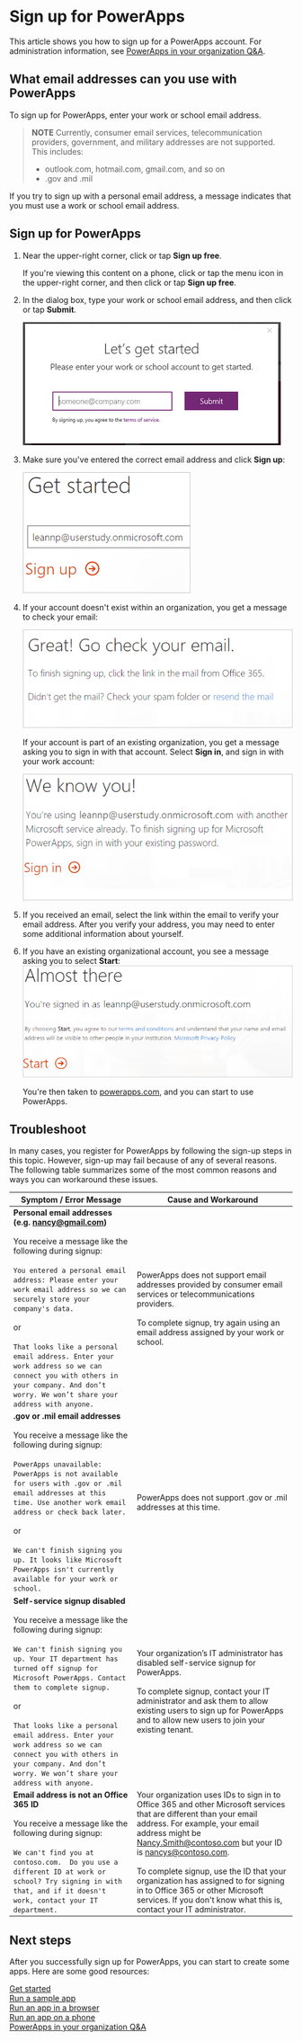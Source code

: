 <properties
    pageTitle="How to sign up for PowerApps | Microsoft PowerApps"
    description="Follow these steps in order to signup for PowerApps."
    services=""
    suite="powerapps"
    documentationCenter="na"
    authors="jamesol-msft"
    manager="erikre"
    editor=""
    tags=""
 />
<tags
    ms.service="powerapps"
    ms.devlang="na"
    ms.topic="article"
    ms.tgt_pltfrm="na"
    ms.workload="na"
    ms.date="06/02/2016"
    ms.author="jamesol"/>

# Sign up for PowerApps #
This article shows you how to sign up for a PowerApps account. For administration information, see [PowerApps in your organization Q&A](signup-question-and-answer.md).

## What email addresses can you use with PowerApps ##
To sign up for PowerApps, enter your work or school email address.

> **NOTE** Currently, consumer email services, telecommunication providers, government, and military addresses are not supported. This includes:  
>
> - outlook.com, hotmail.com, gmail.com, and so on  
> - .gov and .mil

If you try to sign up with a personal email address, a message indicates that you must use a work or school email address.

## Sign up for PowerApps ##
1. Near the upper-right corner, click or tap **Sign up free**.

	If you're viewing this content on a phone, click or tap the menu icon in the upper-right corner, and then click or tap **Sign up free**.

1. In the dialog box, type your work or school email address, and then click or tap **Submit**.  

	![](./media/signup-for-powerapps/get-started.png)

4. Make sure you've entered the correct email address and click **Sign up**:

	![](./media/signup-for-powerapps/BoxPortal_GettingStarted.png)

5. If your account doesn't exist within an organization, you get a message to check your email:

	![](./media/signup-for-powerapps/BoxPortal_CheckYourEmail.png)

	If your account is part of an existing organization, you get a message asking you to sign in with that account. Select **Sign in**, and sign in with your work account:  

	![](./media/signup-for-powerapps/BoxPortal_WeKnowYou.png)

6. If you received an email, select the link within the email to verify your email address. After you verify your address, you may need to enter some additional information about yourself.

7. If you have an existing organizational account, you see a message asking you to select **Start**:  
![](./media/signup-for-powerapps/BoxPortal_AlmostThere.png)

	You're then taken to [powerapps.com][2], and you can start to use PowerApps.

## Troubleshoot ##
In many cases, you register for PowerApps by following the sign-up steps in this topic. However, sign-up may fail because of any of several reasons. The following table summarizes some of the most common reasons and ways you can workaround these issues.

| Symptom / Error Message |Cause and Workaround|
|---|---|
| **Personal email addresses (e.g. nancy@gmail.com)** <br> <br> You receive a message like the following during signup: <br> <br> `You entered a personal email address: Please enter your work email address so we can securely store your company's data.` <br> <br> or <br> <br> `That looks like a personal email address. Enter your work address so we can connect you with others in your company. And don’t worry. We won’t share your address with anyone.`| PowerApps does not support email addresses provided by consumer email services or telecommunications providers. <br> <br> To complete signup, try again using an email address assigned by your work or school.|
| **.gov or .mil email addresses** <br> <br> You receive a message like the following during signup: <br> <br> `PowerApps unavailable: PowerApps is not available for users with .gov or .mil email addresses at this time. Use another work email address or check back later.` <br> <br> or <br> <br> `We can't finish signing you up. It looks like Microsoft PowerApps isn't currently available for your work or school.` | PowerApps does not support .gov or .mil addresses at this time.|
| **Self-service signup disabled** <br> <br> You receive a message like the following during signup: <br> <br> `We can't finish signing you up. Your IT department has turned off signup for Microsoft PowerApps. Contact them to complete signup.` <br> <br> or <br> <br> `That looks like a personal email address. Enter your work address so we can connect you with others in your company. And don’t worry. We won’t share your address with anyone.` | Your organization’s IT administrator has disabled self-service signup for PowerApps. <br> <br> To complete signup, contact your IT administrator and ask them to allow existing users to sign up for PowerApps and to allow new users to join your existing tenant.|
| **Email address is not an Office 365 ID** <br> <br>  You receive a message like the following during signup: <br> <br> `We can't find you at contoso.com.  Do you use a different ID at work or school? Try signing in with that, and if it doesn't work, contact your IT department.` | Your organization uses IDs to sign in to Office 365 and other Microsoft services that are different than your email address.  For example, your email address might be Nancy.Smith@contoso.com but your ID is nancys@contoso.com. <br> <br> To complete signup, use the ID that your organization has assigned to for signing in to Office 365 or other Microsoft services.  If you don't know what this is, contact your IT administrator. |

## Next steps

After you successfully sign up for PowerApps, you can start to create some apps. Here are some good resources:

[Get started](getting-started.md)  
[Run a sample app](open-and-run-a-sample-app.md)  
[Run an app in a browser](run-app-browser.md)  
[Run an app on a phone](run-app-client.md)  
[PowerApps in your organization Q&A](signup-question-and-answer.md)  

<!--Reference links in article-->
[1]: http://go.microsoft.com/fwlink/p/?LinkId=715583
[2]: http://go.microsoft.com/fwlink/p/?LinkId=708209
